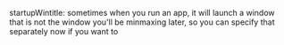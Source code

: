 startupWintitle: sometimes when you run an app, it will launch a window that is not the window you'll be minmaxing later, so you can specify that separately now if you want to